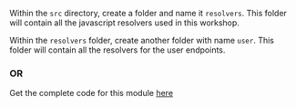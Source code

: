 Within the `src` directory, create a folder and name it `resolvers`. This folder will contain all the javascript resolvers used in this workshop.

Within the `resolvers` folder, create another folder with name `user`. This folder will contain all the resolvers for the user endpoints.

### OR
Get the complete code for this module [here](git-repo)
